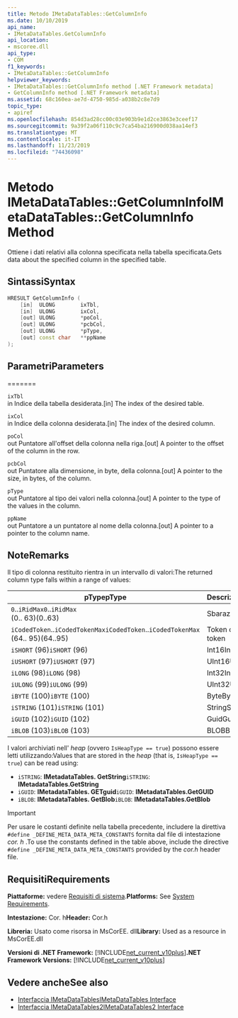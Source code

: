 ```yaml
---
title: Metodo IMetaDataTables::GetColumnInfo
ms.date: 10/10/2019
api_name:
- IMetaDataTables.GetColumnInfo
api_location:
- mscoree.dll
api_type:
- COM
f1_keywords:
- IMetaDataTables::GetColumnInfo
helpviewer_keywords:
- IMetaDataTables::GetColumnInfo method [.NET Framework metadata]
- GetColumnInfo method [.NET Framework metadata]
ms.assetid: 68c160ea-ae7d-4750-985d-a038b2c8e7d9
topic_type:
- apiref
ms.openlocfilehash: 854d3ad28cc00c03e903b9e1d2ce3863e3ceef17
ms.sourcegitcommit: 9a39f2a06f110c9c7ca54ba216900d038aa14ef3
ms.translationtype: MT
ms.contentlocale: it-IT
ms.lasthandoff: 11/23/2019
ms.locfileid: "74436098"
---
```

# <a name="imetadatatablesgetcolumninfo-method"></a><span data-ttu-id="41ca0-102">Metodo IMetaDataTables::GetColumnInfo</span><span class="sxs-lookup"><span data-stu-id="41ca0-102">IMetaDataTables::GetColumnInfo Method</span></span>
<span data-ttu-id="41ca0-103">Ottiene i dati relativi alla colonna specificata nella tabella specificata.</span><span class="sxs-lookup"><span data-stu-id="41ca0-103">Gets data about the specified column in the specified table.</span></span>  
  
## <a name="syntax"></a><span data-ttu-id="41ca0-104">Sintassi</span><span class="sxs-lookup"><span data-stu-id="41ca0-104">Syntax</span></span>  
  
```cpp  
HRESULT GetColumnInfo (   
    [in]  ULONG        ixTbl,  
    [in]  ULONG        ixCol,  
    [out] ULONG        *poCol,  
    [out] ULONG        *pcbCol,  
    [out] ULONG        *pType,  
    [out] const char   **ppName  
);  
```  
  
## <a name="parameters"></a><span data-ttu-id="41ca0-105">Parametri</span><span class="sxs-lookup"><span data-stu-id="41ca0-105">Parameters</span></span>
=======

 `ixTbl`  
 <span data-ttu-id="41ca0-106">in Indice della tabella desiderata.</span><span class="sxs-lookup"><span data-stu-id="41ca0-106">[in] The index of the desired table.</span></span>  
  
 `ixCol`  
 <span data-ttu-id="41ca0-107">in Indice della colonna desiderata.</span><span class="sxs-lookup"><span data-stu-id="41ca0-107">[in] The index of the desired column.</span></span>  
  
 `poCol`  
 <span data-ttu-id="41ca0-108">out Puntatore all'offset della colonna nella riga.</span><span class="sxs-lookup"><span data-stu-id="41ca0-108">[out] A pointer to the offset of the column in the row.</span></span>  
  
 `pcbCol`  
 <span data-ttu-id="41ca0-109">out Puntatore alla dimensione, in byte, della colonna.</span><span class="sxs-lookup"><span data-stu-id="41ca0-109">[out] A pointer to the size, in bytes, of the column.</span></span>  
  
 `pType`  
 <span data-ttu-id="41ca0-110">out Puntatore al tipo dei valori nella colonna.</span><span class="sxs-lookup"><span data-stu-id="41ca0-110">[out] A pointer to the type of the values in the column.</span></span>  
  
 `ppName`  
 <span data-ttu-id="41ca0-111">out Puntatore a un puntatore al nome della colonna.</span><span class="sxs-lookup"><span data-stu-id="41ca0-111">[out] A pointer to a pointer to the column name.</span></span>  
 
## <a name="remarks"></a><span data-ttu-id="41ca0-112">Note</span><span class="sxs-lookup"><span data-stu-id="41ca0-112">Remarks</span></span>

<span data-ttu-id="41ca0-113">Il tipo di colonna restituito rientra in un intervallo di valori:</span><span class="sxs-lookup"><span data-stu-id="41ca0-113">The returned column type falls within a range of values:</span></span>

| <span data-ttu-id="41ca0-114">pType</span><span class="sxs-lookup"><span data-stu-id="41ca0-114">pType</span></span>                    | <span data-ttu-id="41ca0-115">Descrizione</span><span class="sxs-lookup"><span data-stu-id="41ca0-115">Description</span></span>   | <span data-ttu-id="41ca0-116">Funzione helper</span><span class="sxs-lookup"><span data-stu-id="41ca0-116">Helper function</span></span>                   |
|--------------------------|---------------|-----------------------------------|
| <span data-ttu-id="41ca0-117">`0`..`iRidMax`</span><span class="sxs-lookup"><span data-stu-id="41ca0-117">`0`..`iRidMax`</span></span><br><span data-ttu-id="41ca0-118">(0.. 63)</span><span class="sxs-lookup"><span data-stu-id="41ca0-118">(0..63)</span></span>   | <span data-ttu-id="41ca0-119">Sbarazzarsi</span><span class="sxs-lookup"><span data-stu-id="41ca0-119">Rid</span></span>           | <span data-ttu-id="41ca0-120">**IsRidType**</span><span class="sxs-lookup"><span data-stu-id="41ca0-120">**IsRidType**</span></span><br><span data-ttu-id="41ca0-121">**IsRidOrToken**</span><span class="sxs-lookup"><span data-stu-id="41ca0-121">**IsRidOrToken**</span></span> |
| <span data-ttu-id="41ca0-122">`iCodedToken`..`iCodedTokenMax`</span><span class="sxs-lookup"><span data-stu-id="41ca0-122">`iCodedToken`..`iCodedTokenMax`</span></span><br><span data-ttu-id="41ca0-123">(64.. 95)</span><span class="sxs-lookup"><span data-stu-id="41ca0-123">(64..95)</span></span> | <span data-ttu-id="41ca0-124">Token codificato</span><span class="sxs-lookup"><span data-stu-id="41ca0-124">Coded token</span></span> | <span data-ttu-id="41ca0-125">**IsCodedTokenType**</span><span class="sxs-lookup"><span data-stu-id="41ca0-125">**IsCodedTokenType**</span></span> <br><span data-ttu-id="41ca0-126">**IsRidOrToken**</span><span class="sxs-lookup"><span data-stu-id="41ca0-126">**IsRidOrToken**</span></span> |
| <span data-ttu-id="41ca0-127">`iSHORT` (96)</span><span class="sxs-lookup"><span data-stu-id="41ca0-127">`iSHORT` (96)</span></span>            | <span data-ttu-id="41ca0-128">Int16</span><span class="sxs-lookup"><span data-stu-id="41ca0-128">Int16</span></span>         | <span data-ttu-id="41ca0-129">**IsFixedType**</span><span class="sxs-lookup"><span data-stu-id="41ca0-129">**IsFixedType**</span></span>                   |
| <span data-ttu-id="41ca0-130">`iUSHORT` (97)</span><span class="sxs-lookup"><span data-stu-id="41ca0-130">`iUSHORT` (97)</span></span>           | <span data-ttu-id="41ca0-131">UInt16</span><span class="sxs-lookup"><span data-stu-id="41ca0-131">UInt16</span></span>        | <span data-ttu-id="41ca0-132">**IsFixedType**</span><span class="sxs-lookup"><span data-stu-id="41ca0-132">**IsFixedType**</span></span>                   |
| <span data-ttu-id="41ca0-133">`iLONG` (98)</span><span class="sxs-lookup"><span data-stu-id="41ca0-133">`iLONG` (98)</span></span>             | <span data-ttu-id="41ca0-134">Int32</span><span class="sxs-lookup"><span data-stu-id="41ca0-134">Int32</span></span>         | <span data-ttu-id="41ca0-135">**IsFixedType**</span><span class="sxs-lookup"><span data-stu-id="41ca0-135">**IsFixedType**</span></span>                   |
| <span data-ttu-id="41ca0-136">`iULONG` (99)</span><span class="sxs-lookup"><span data-stu-id="41ca0-136">`iULONG` (99)</span></span>            | <span data-ttu-id="41ca0-137">UInt32</span><span class="sxs-lookup"><span data-stu-id="41ca0-137">UInt32</span></span>        | <span data-ttu-id="41ca0-138">**IsFixedType**</span><span class="sxs-lookup"><span data-stu-id="41ca0-138">**IsFixedType**</span></span>                   |
| <span data-ttu-id="41ca0-139">`iBYTE` (100)</span><span class="sxs-lookup"><span data-stu-id="41ca0-139">`iBYTE` (100)</span></span>            | <span data-ttu-id="41ca0-140">Byte</span><span class="sxs-lookup"><span data-stu-id="41ca0-140">Byte</span></span>          | <span data-ttu-id="41ca0-141">**IsFixedType**</span><span class="sxs-lookup"><span data-stu-id="41ca0-141">**IsFixedType**</span></span>                   |
| <span data-ttu-id="41ca0-142">`iSTRING` (101)</span><span class="sxs-lookup"><span data-stu-id="41ca0-142">`iSTRING` (101)</span></span>          | <span data-ttu-id="41ca0-143">String</span><span class="sxs-lookup"><span data-stu-id="41ca0-143">String</span></span>        | <span data-ttu-id="41ca0-144">**IsHeapType**</span><span class="sxs-lookup"><span data-stu-id="41ca0-144">**IsHeapType**</span></span>                    |
| <span data-ttu-id="41ca0-145">`iGUID` (102)</span><span class="sxs-lookup"><span data-stu-id="41ca0-145">`iGUID` (102)</span></span>            | <span data-ttu-id="41ca0-146">Guid</span><span class="sxs-lookup"><span data-stu-id="41ca0-146">Guid</span></span>          | <span data-ttu-id="41ca0-147">**IsHeapType**</span><span class="sxs-lookup"><span data-stu-id="41ca0-147">**IsHeapType**</span></span>                    |
| <span data-ttu-id="41ca0-148">`iBLOB` (103)</span><span class="sxs-lookup"><span data-stu-id="41ca0-148">`iBLOB` (103)</span></span>            | <span data-ttu-id="41ca0-149">BLOB</span><span class="sxs-lookup"><span data-stu-id="41ca0-149">Blob</span></span>          | <span data-ttu-id="41ca0-150">**IsHeapType**</span><span class="sxs-lookup"><span data-stu-id="41ca0-150">**IsHeapType**</span></span>                    |

<span data-ttu-id="41ca0-151">I valori archiviati nell' *heap* (ovvero `IsHeapType == true`) possono essere letti utilizzando:</span><span class="sxs-lookup"><span data-stu-id="41ca0-151">Values that are stored in the *heap* (that is, `IsHeapType == true`) can be read using:</span></span>

- <span data-ttu-id="41ca0-152">`iSTRING`: **IMetadataTables. GetString**</span><span class="sxs-lookup"><span data-stu-id="41ca0-152">`iSTRING`: **IMetadataTables.GetString**</span></span>
- <span data-ttu-id="41ca0-153">`iGUID`: **IMetadataTables. GETguid**</span><span class="sxs-lookup"><span data-stu-id="41ca0-153">`iGUID`: **IMetadataTables.GetGUID**</span></span>
- <span data-ttu-id="41ca0-154">`iBLOB`: **IMetadataTables. GetBlob**</span><span class="sxs-lookup"><span data-stu-id="41ca0-154">`iBLOB`: **IMetadataTables.GetBlob**</span></span>

> [!IMPORTANT]
> <span data-ttu-id="41ca0-155">Per usare le costanti definite nella tabella precedente, includere la direttiva `#define _DEFINE_META_DATA_META_CONSTANTS` fornita dal file di intestazione *cor. h* .</span><span class="sxs-lookup"><span data-stu-id="41ca0-155">To use the constants defined in the table above, include the directive `#define _DEFINE_META_DATA_META_CONSTANTS` provided by the *cor.h* header file.</span></span>

## <a name="requirements"></a><span data-ttu-id="41ca0-156">Requisiti</span><span class="sxs-lookup"><span data-stu-id="41ca0-156">Requirements</span></span>  
 <span data-ttu-id="41ca0-157">**Piattaforme:** vedere [Requisiti di sistema](../../../../docs/framework/get-started/system-requirements.md).</span><span class="sxs-lookup"><span data-stu-id="41ca0-157">**Platforms:** See [System Requirements](../../../../docs/framework/get-started/system-requirements.md).</span></span>  
  
 <span data-ttu-id="41ca0-158">**Intestazione:** Cor. h</span><span class="sxs-lookup"><span data-stu-id="41ca0-158">**Header:** Cor.h</span></span>  
  
 <span data-ttu-id="41ca0-159">**Libreria:** Usato come risorsa in MsCorEE. dll</span><span class="sxs-lookup"><span data-stu-id="41ca0-159">**Library:** Used as a resource in MsCorEE.dll</span></span>  
  
 <span data-ttu-id="41ca0-160">**Versioni di .NET Framework:** [!INCLUDE[net_current_v10plus](../../../../includes/net-current-v10plus-md.md)]</span><span class="sxs-lookup"><span data-stu-id="41ca0-160">**.NET Framework Versions:** [!INCLUDE[net_current_v10plus](../../../../includes/net-current-v10plus-md.md)]</span></span>  
  
## <a name="see-also"></a><span data-ttu-id="41ca0-161">Vedere anche</span><span class="sxs-lookup"><span data-stu-id="41ca0-161">See also</span></span>

- [<span data-ttu-id="41ca0-162">Interfaccia IMetaDataTables</span><span class="sxs-lookup"><span data-stu-id="41ca0-162">IMetaDataTables Interface</span></span>](../../../../docs/framework/unmanaged-api/metadata/imetadatatables-interface.md)
- [<span data-ttu-id="41ca0-163">Interfaccia IMetaDataTables2</span><span class="sxs-lookup"><span data-stu-id="41ca0-163">IMetaDataTables2 Interface</span></span>](../../../../docs/framework/unmanaged-api/metadata/imetadatatables2-interface.md)
